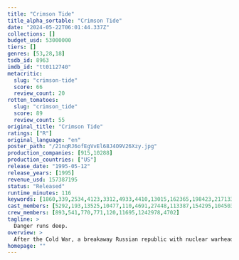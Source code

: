 ```yaml
---
title: "Crimson Tide"
title_alpha_sortable: "Crimson Tide"
date: "2024-05-22T06:01:44.337Z"
collections: []
budget_usd: 53000000
tiers: []
genres: [53,28,18]
tsdb_id: 8963
imdb_id: "tt0112740"
metacritic:
  slug: "crimson-tide"
  score: 66
  review_count: 20
rotten_tomatoes:
  slug: "crimson_tide"
  score: 89
  review_count: 55
original_title: "Crimson Tide"
ratings: ["R"]
original_language: "en"
poster_path: "/21nqRJ6ofEgVvEl68J4O9V26Xzy.jpg"
production_companies: [915,10288]
production_countries: ["US"]
release_date: "1995-05-12"
release_years: [1995]
revenue_usd: 157387195
status: "Released"
runtime_minutes: 116
keywords: [1860,339,2534,4123,3312,4933,4410,13015,162365,198423,217133,221092,226740,226741,226742,227612]
cast_members: [5292,193,13525,10477,110,4691,27448,113387,154295,104503,8540,17917,76546,18324,16429,21633,33501,112053,155743,199298,184121,100653,1473,33836,35091,11864,2082731,8191,8180,4765]
crew_members: [893,541,770,771,120,11695,1242978,4702]
tagline: >
  Danger runs deep.
overview: >
  After the Cold War, a breakaway Russian republic with nuclear warheads becomes a possible worldwide threat. U.S. submarine Capt. Frank Ramsey signs on a relatively green but highly recommended Lt. Cmdr. Ron Hunter to the USS Alabama, which may be the only ship able to stop a possible Armageddon. When Ramsay insists that the Alabama must act aggressively, Hunter, fearing they will start rather than stop a disaster, leads a potential mutiny to stop him.
homepage: ""
---
```

